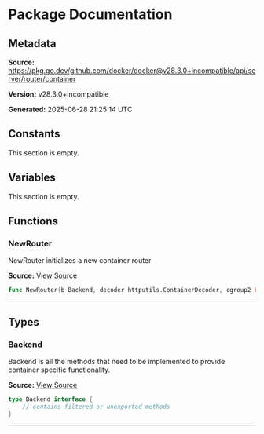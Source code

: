 # Package Documentation

## Metadata

**Source:** https://pkg.go.dev/github.com/docker/docker@v28.3.0+incompatible/api/server/router/container

**Version:** v28.3.0+incompatible

**Generated:** 2025-06-28 21:25:14 UTC

## Constants

This section is empty.

## Variables

This section is empty.

## Functions

### NewRouter

NewRouter initializes a new container router

**Source:** [View Source](https://github.com/docker/docker/blob/v28.3.0/api/server/router/container/container.go#L17)  

```go
func NewRouter(b Backend, decoder httputils.ContainerDecoder, cgroup2 bool) router.Router
```

---

## Types

### Backend

Backend is all the methods that need to be implemented to provide container specific functionality.

**Source:** [View Source](https://github.com/docker/docker/blob/v28.3.0/api/server/router/container/backend.go#L71)  

```go
type Backend interface {
	// contains filtered or unexported methods
}
```

---

